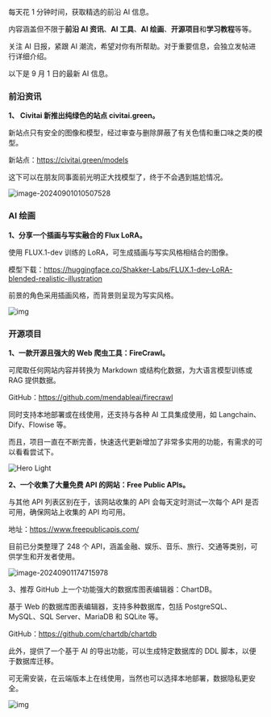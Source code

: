 每天花 1 分钟时间，获取精选的前沿 AI 信息。

内容涵盖但不限于**前沿 AI 资讯**、**AI 工具**、**AI 绘画**、**开源项目**和**学习教程**等等。

关注 AI 日报，紧跟 AI 潮流，希望对你有所帮助。对于重要信息，会独立发帖进行详细介绍。

以下是 9 月 1 日的最新 AI 信息。

### 前沿资讯

**1、 Civitai 新推出纯绿色的站点 civitai.green。**

新站点只有安全的图像和模型，经过审查与删除屏蔽了有关色情和重口味之类的模型。

新站点：https://civitai.green/models

这下可以在朋友同事面前光明正大找模型了，终于不会遇到尴尬情况。

![image-20240901010507528](https://cdn.jsdelivr.net/gh/freelander/oss@master/baodian/2024-09-01/image-20240901010507528.png)

### AI 绘画

**1、分享一个插画与写实融合的 Flux LoRA。**

使用 FLUX.1-dev 训练的 LoRA，可生成插画与写实风格相结合的图像。

模型下载：https://huggingface.co/Shakker-Labs/FLUX.1-dev-LoRA-blended-realistic-illustration

前景的角色采用插画风格，而背景则呈现为写实风格。

![img](https://cdn.jsdelivr.net/gh/freelander/oss@master/baodian/2024-09-01/c7441389f08c86154fa19a7e009a944dc457df90e76284a63f7b1e048a6917cb.png)

### 开源项目

**1、一款开源且强大的 Web 爬虫工具：FireCrawl。**

可爬取任何网站内容并转换为 Markdown 或结构化数据，为大语言模型训练或 RAG 提供数据。

GitHub：https://github.com/mendableai/firecrawl

同时支持本地部署或在线使用，还支持与各种 AI 工具集成使用，如 Langchain、Dify、Flowise 等。

而且，项目一直在不断完善，快速迭代更新增加了非常多实用的功能，有需求的可以看看尝试下。

![Hero Light](https://cdn.jsdelivr.net/gh/freelander/oss@master/ai-daily/2024-09-01/hero.png)



**2、一个收集了大量免费 API 的网站：Free Public APIs。**

与其他 API 列表区别在于，该网站收集的 API 会每天定时测试一次每个 API 是否可用，确保网站上收集的 API 均可用。

地址：https://www.freepublicapis.com/

目前已分类整理了 248 个 API，涵盖金融、娱乐、音乐、旅行、交通等类别，可供学生和开发者使用。

![image-20240901174715978](https://cdn.jsdelivr.net/gh/freelander/oss@master/ai-daily/2024-09-01/image-20240901174715978.png)

3、推荐 GitHub 上一个功能强大的数据库图表编辑器：ChartDB。

基于 Web 的数据库图表编辑器，支持多种数据库，包括  PostgreSQL、MySQL、SQL Server、MariaDB 和 SQLite 等。

GitHub：https://github.com/chartdb/chartdb

此外，提供了一个基于 AI 的导出功能，可以生成特定数据库的 DDL 脚本，以便于数据库迁移。

可无需安装，在云端版本上在线使用，当然也可以选择本地部署，数据隐私更安全。

![img](https://cdn.jsdelivr.net/gh/freelander/oss@master/ai-daily/2024-09-01/ChartDB.png)